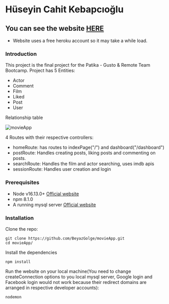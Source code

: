 # Hüseyin Cahit Kebapcıoğlu

## You can see the website [HERE](https://movie-app-hck.herokuapp.com/)

- Website uses a free heroku account so it may take a while load.

### Introduction

This project is the final project for the Patika - Gusto & Remote Team Bootcamp.
Project has 5 Entities:

- Actor
- Comment
- Film
- Liked
- Post
- User

Relationship table

![movieApp](https://i.imgur.com/tEOwwIi.png)

4 Routes with their respective controllers:

- homeRoute: has routes to indexPage("/") and dashboard("/dashboard")
- postRoute: Handles creating posts, liking posts and commenting on posts.
- searchRoute: Handles the film and actor searching, uses imdb apis
- sessionRoute: Handles user creation and login

### Prerequisites

- Node v16.13.0+ [Official website](https://nodejs.org/en/download/)
- npm 8.1.0
- A running mysql server [Official website](https://www.mysql.com/)

### Installation

Clone the repo:

```
git clone https://github.com/BeyazGolge/movieApp.git
cd movieApp/
```

Install the dependencies

```
npm install
```

Run the website on your local machine(You need to change createConnection options to you local mysql server, Google login and Facebook login would not work because their redirect domains are arranged in respective developer accounts):

```
nodemon
```
